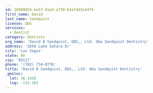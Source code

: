 ```yaml
---
id: 16900054-be57-41e4-a730-61efdd1e4474
first_name: David
last_name: Sandquist
license: DDS
services:
  - Dentist
category: Dentists
org_name: 'David B Sandquist, DDS,, Ltd. dba Sandquist Dentistry'
address: '2650 Lake Sahara Dr'
city: 'Las Vegas'
state: NV
zip: '89117'
phone: '(702) 734-0776'
title: 'David B Sandquist, DDS,, Ltd. dba Sandquist Dentistry'
_geoloc:
  lat: 36.1416
  lng: -115.283
---
```

